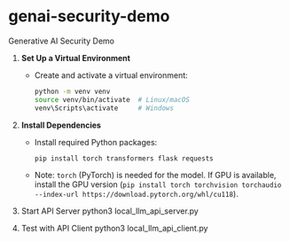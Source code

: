 # genai-security-demo
Generative AI Security Demo

1. **Set Up a Virtual Environment**
   - Create and activate a virtual environment:
     ```bash
     python -m venv venv
     source venv/bin/activate  # Linux/macOS
     venv\Scripts\activate     # Windows
     ```

2. **Install Dependencies**
   - Install required Python packages:
     ```bash
     pip install torch transformers flask requests
     ```
   - Note: `torch` (PyTorch) is needed for the model. If GPU is available, install the GPU version (`pip install torch torchvision torchaudio --index-url https://download.pytorch.org/whl/cu118`).

3. Start API Server
   python3 local_llm_api_server.py
   
4. Test with API Client
   python3 local_llm_api_client.py

   
